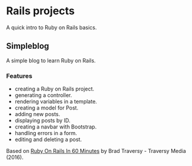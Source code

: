 # Rails projects

A quick intro to Ruby on Rails basics.

## Simpleblog

A simple blog to learn Ruby on Rails.

<!-- <p align="center">
    <img src="screenshot.png">
</p> -->

### Features

- creating a Ruby on Rails project.
- generating a controller.
- rendering variables in a template.
- creating a model for Post.
- adding new posts.
- displaying posts by ID.
- creating a navbar with Bootstrap.
- handling errors in a form.
- editing and deleting a post.

Based on [Ruby On Rails In 60 Minutes](https://www.youtube.com/watch?v=pPy0GQJLZUM) by Brad Traversy - Traversy Media (2016).
